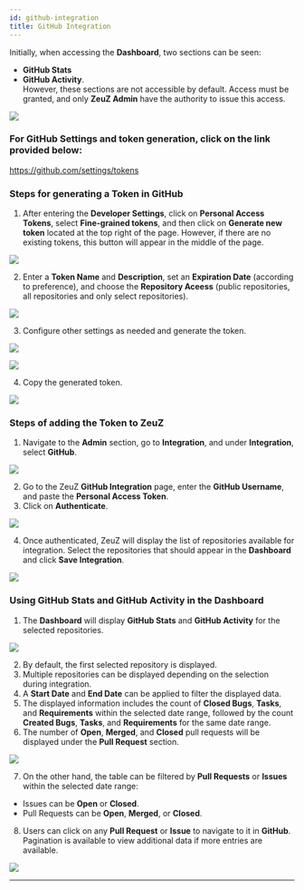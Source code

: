 ```yaml
---
id: github-integration
title: GitHub Integration
---
```


Initially, when accessing the **Dashboard**, two sections can be seen:  
- **GitHub Stats**
- **GitHub Activity**.  
However, these sections are not accessible by default. Access must be granted, and only **ZeuZ Admin** have the authority to issue this access.

![](/img/how-tos/github-integration/github-stats.png)

### For GitHub Settings and token generation, click on the link provided below:
https://github.com/settings/tokens

### Steps for generating a Token in GitHub

1. After entering the **Developer Settings**, click on **Personal Access Tokens**, select **Fine-grained tokens**, and then click on **Generate new token** located at the top right of the page. However, if there are no existing tokens, this button will appear in the middle of the page.

![](/img/how-tos/github-integration/generate-token.png)

2. Enter a **Token Name** and **Description**, set an **Expiration Date** (according to preference), and choose the **Repository Aceess** (public repositories, all repositories and only select repositories).

![](/img/how-tos/github-integration/github-info.png)

3. Configure other settings as needed and generate the token.

![](/img/how-tos/github-integration/only-repository.png)

![](/img/how-tos/github-integration/other-info.png)

4. Copy the generated token.

![](/img/how-tos/github-integration/generated-token.png)

### Steps of adding the Token to ZeuZ

1. Navigate to the **Admin** section, go to **Integration**, and under **Integration**, select **GitHub**.

![](/img/how-tos/github-integration/github-integration.png)

2. Go to the ZeuZ **GitHub Integration** page, enter the **GitHub Username**, and paste the **Personal Access Token**.
3. Click on **Authenticate**.

![](/img/how-tos/github-integration/authenticate-github.png)

4. Once authenticated, ZeuZ will display the list of repositories available for integration. Select the repositories that should appear in the **Dashboard** and click **Save Integration**.

![](/img/how-tos/github-integration/save-integration.png)

### Using GitHub Stats and GitHub Activity in the Dashboard

1. The **Dashboard** will display **GitHub Stats** and **GitHub Activity** for the selected repositories.

![](/img/how-tos/github-integration/github-activity.png)

2. By default, the first selected repository is displayed.
3. Multiple repositories can be displayed depending on the selection during integration.
4. A **Start Date** and **End Date** can be applied to filter the displayed data.
5. The displayed information includes the count of **Closed Bugs**, **Tasks**, and **Requirements** within the selected date range, followed by the count **Created Bugs**, **Tasks**, and **Requirements** for the same date range.
6. The number of **Open**, **Merged**, and **Closed** pull requests will be displayed under the **Pull Request** section.

![](/img/how-tos/github-integration/default-repository.png)

7. On the other hand, the table can be filtered by **Pull Requests** or **Issues** within the selected date range:
- Issues can be **Open** or **Closed**.
- Pull Requests can be **Open**, **Merged**, or **Closed**.

8. Users can click on any **Pull Request** or **Issue** to navigate to it in **GitHub**. Pagination is available to view additional data if more entries are available.

![](/img/how-tos/github-integration/github-merge.png)

---